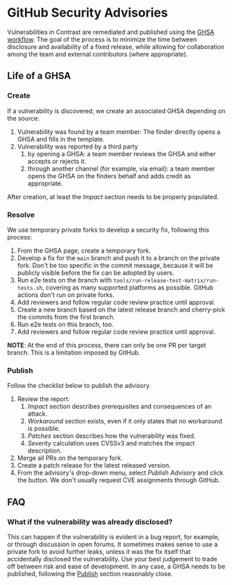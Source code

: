 # GitHub Security Advisories

Vulnerabilities in Contrast are remediated and published using the [GHSA workflow].
The goal of the process is to minimize the time between disclosure and availability of a fixed release, while allowing for collaboration among the team and external contributors (where appropriate).

[GHSA workflow]: https://docs.github.com/en/code-security/security-advisories/working-with-repository-security-advisories/about-repository-security-advisories

## Life of a GHSA

### Create

If a vulnerability is discovered, we create an associated GHSA depending on the source:

1. Vulnerability was found by a team member: The finder directly opens a GHSA and fills in the template.
2. Vulnerability was reported by a third party
   1. by opening a GHSA: a team member reviews the GHSA and either accepts or rejects it.
   2. through another channel (for example, via email): a team member opens the GHSA on the finders behalf and adds credit as appropriate.

After creation, at least the _Impact_ section needs to be properly populated.

### Resolve

We use temporary private forks to develop a security fix, following this process:

1. From the GHSA page, create a temporary fork.
2. Develop a fix for the `main` branch and push it to a branch on the private fork.
   Don't be too specific in the commit message, because it will be publicly visible before the fix can be adopted by users.
3. Run e2e tests on the branch with `tools/run-release-test-matrix/run-tests.sh`, covering as many supported platforms as possible.
   GitHub actions don't run on private forks.
4. Add reviewers and follow regular code review practice until approval.
5. Create a new branch based on the latest release branch and cherry-pick the commits from the first branch.
6. Run e2e tests on this branch, too.
7. Add reviewers and follow regular code review practice until approval.

**NOTE**: At the end of this process, there can only be one PR per target branch.
This is a limitation imposed by GitHub.

### Publish

Follow the checklist below to publish the advisory.

1. Review the report:
   1. _Impact_ section describes prerequisites and consequences of an attack.
   2. _Workaround_ section exists, even if it only states that no workaround is possible.
   3. _Patches_ section describes how the vulnerability was fixed.
   4. _Severity_ calculation uses CVSSv3 and matches the impact description.
2. Merge all PRs on the temporary fork.
3. Create a patch release for the latest released version.
4. From the advisory's drop-down menu, select _Publish Advisory_ and click the button.
   We don't usually request CVE assignments through GitHub.

## FAQ

### What if the vulnerability was already disclosed?

This can happen if the vulnerability is evident in a bug report, for example, or through discussion in open forums.
It sometimes makes sense to use a private fork to avoid further leaks, unless it was the fix itself that accidentally disclosed the vulnerability.
Use your best judgement to trade off between risk and ease of development.
In any case, a GHSA needs to be published, following the [Publish](#publish) section reasonably close.

